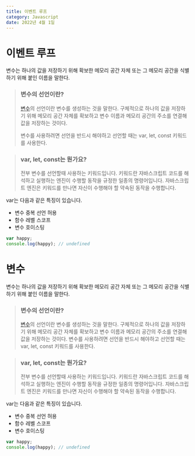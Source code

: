 ```yaml
---
title: 이벤트 루프
category: Javascript
date: 2022년 4월 1일
---
```


# 이벤트 루프

변수는 하나의 값을 저장하기 위해 확보한 메모리 공간 자체 또는 그 메모리 공간을 식별하기 위해 붙인 이름을 말한다.

> ### **변수의 선언이란?**&nbsp;
>[변수](www.google.com)의 선언이란 변수를 생성하는 것을 말한다. 구체적으로 하나의 값을 저장하기 위해 메모리 공간 자체를 확보하고 변수 이름과 메모리 공간의 주소를 연결해 값을 저장하는 것이다.
>
> 변수를 사용하려면 선언을 반드시 해야하고 선언할 때는 var, let, const 키워드를 사용한다.

> ### var, let, const는 뭔가요?
>
> 전부 변수를 선언할때 사용하는 키워드입니다. 키워드란 자바스크립트 코드를 해석하고 실행하는 엔진이 수행할 동작을 규정한 일종의 명령어입니다.
> 자바스크립트 엔진은 키워드를 만나면 자신이 수행해야 할 약속된 동작을 수행합니다.


var는 다음과 같은 특징이 있습니다.

- 변수 중복 선언 허용
- 함수 레벨 스코프
- 변수 호이스팅

```javascript
var happy;
console.log(happy); // undefined
```

# 변수

변수는 하나의 값을 저장하기 위해 확보한 메모리 공간 자체 또는 그 메모리 공간을 식별하기 위해 붙인 이름을 말한다.

> ### **변수의 선언이란?**
> [변수](www.google.com)의 선언이란 변수를 생성하는 것을 말한다. 구체적으로 하나의 값을 저장하기 위해 메모리 공간 자체를 확보하고 변수 이름과 메모리 공간의 주소를 연결해 값을 저장하는 것이다.
> 변수를 사용하려면 선언을 반드시 해야하고 선언할 때는 var, let, const 키워드를 사용한다.

> ### var, let, const는 뭔가요?
>
> 전부 변수를 선언할때 사용하는 키워드입니다. 키워드란 자바스크립트 코드를 해석하고 실행하는 엔진이 수행할 동작을 규정한 일종의 명령어입니다.
> 자바스크립트 엔진은 키워드를 만나면 자신이 수행해야 할 약속된 동작을 수행합니다.

var는 다음과 같은 특징이 있습니다.

- 변수 중복 선언 허용
- 함수 레벨 스코프
- 변수 호이스팅

```javascript
var happy;
console.log(happy); // undefined
```
